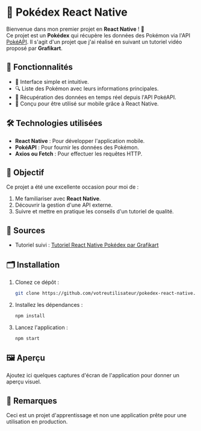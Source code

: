 # 📱 Pokédex React Native

Bienvenue dans mon premier projet en **React Native** ! 🎉  
Ce projet est un **Pokédex** qui récupère les données des Pokémon via l'API [PokéAPI](https://pokeapi.co/). Il s'agit d'un projet que j'ai réalisé en suivant un tutoriel vidéo proposé par **Grafikart**.

## 🚀 Fonctionnalités

- 🎨 Interface simple et intuitive.
- 🔍 Liste des Pokémon avec leurs informations principales.
- 📡 Récupération des données en temps réel depuis l'API PokéAPI.
- 📱 Conçu pour être utilisé sur mobile grâce à React Native.

## 🛠️ Technologies utilisées

- **React Native** : Pour développer l'application mobile.
- **PokéAPI** : Pour fournir les données des Pokémon.
- **Axios ou Fetch** : Pour effectuer les requêtes HTTP.

## 🌟 Objectif

Ce projet a été une excellente occasion pour moi de :

1. Me familiariser avec **React Native**.
2. Découvrir la gestion d'une API externe.
3. Suivre et mettre en pratique les conseils d'un tutoriel de qualité.

## 📖 Sources

- Tutoriel suivi : [Tutoriel React Native Pokédex par Grafikart](https://grafikart.fr/)

## 🗂️ Installation

1. Clonez ce dépôt :
   ```bash
   git clone https://github.com/votreutilisateur/pokedex-react-native.git
   ```
2. Installez les dépendances :
   ```bash
   npm install
   ```
3. Lancez l'application :
   ```bash
   npm start
   ```

## 🖼️ Aperçu

Ajoutez ici quelques captures d'écran de l'application pour donner un aperçu visuel.

## 📝 Remarques

Ceci est un projet d'apprentissage et non une application prête pour une utilisation en production.
